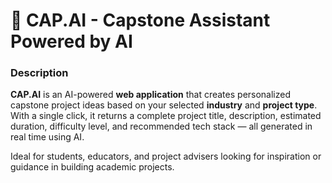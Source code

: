 # 🧠 CAP.AI - Capstone Assistant Powered by AI

### Description  
**CAP.AI** is an AI-powered **web application** that creates personalized capstone project ideas based on your selected **industry** and **project type**.  
With a single click, it returns a complete project title, description, estimated duration, difficulty level, and recommended tech stack — all generated in real time using AI.

Ideal for students, educators, and project advisers looking for inspiration or guidance in building academic projects.

